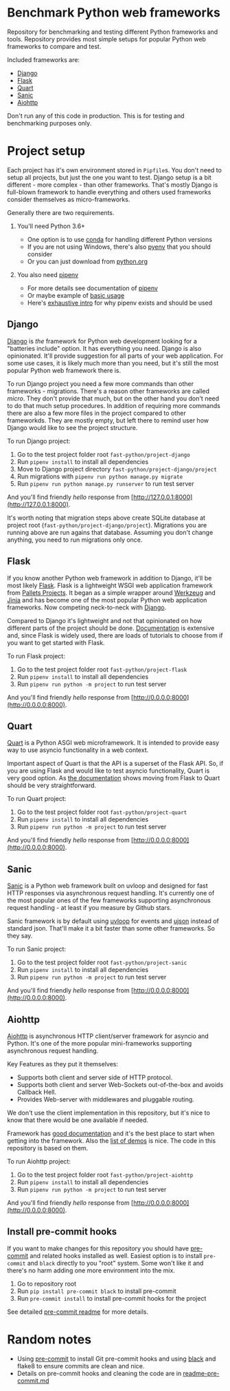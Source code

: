 # Benchmark Python web frameworks

Repository for benchmarking and testing different Python frameworks and tools. Repository provides most simple setups for popular Python web frameworks to compare and test.

Included frameworks are:

- [Django](https://www.djangoproject.com/)
- [Flask](https://flask.palletsprojects.com)
- [Quart](https://pgjones.gitlab.io/quart/)
- [Sanic](https://github.com/huge-success/sanic)
- [Aiohttp](https://github.com/aio-libs/aiohttp/)

Don't run any of this code in production. This is for testing and benchmarking purposes only.


# Project setup

Each project has it's own environment stored in `Pipfile`s. You don't need to setup all projects, but just the one you want to test. Django setup is a bit different - more complex - than other frameworks. That's mostly Django is full-blown framework to handle everything and others used frameworks consider themselves as micro-frameworks.

Generally there are two requirements.

1. You'll need Python 3.6+
	- One option is to use [conda](https://docs.conda.io/en/latest/) for handling different Python versions
	- If you are not using Windows, there's also [pyenv](https://github.com/pyenv/pyenv) that you should consider
	- Or you can just download from [python.org](https://www.python.org/downloads/)

1. You also need [pipenv](https://github.com/pypa/pipenv)
	- For more details see documentation of [pipenv](https://docs.pipenv.org/en/latest/)
	- Or maybe example of [basic usage](https://docs.pipenv.org/en/latest/basics/)
	- Here's [exhaustive intro](https://realpython.com/pipenv-guide/) for why pipenv exists and should be used


## Django

[Django](https://www.djangoproject.com/) is *the* framework for Python web development looking for a "batteries include" option. It has everything you need. Django is also opinionated. It'll provide suggestion for all parts of your web application. For some use cases, it is likely much more than you need, but it's still the most popular Python web framework there is.

To run Django project you need a few more commands than other frameworks - migrations. There's a reason other frameworks are called _micro_. They don't provide that much, but on the other hand you don't need to do that much setup procedures. In addition of requiring more commands there are also a few more files in the project compared to other frameworkds. They are mostly empty, but left there to remind user how Django would like to see the project structure.

To run Django project:

1. Go to the test project folder root `fast-python/project-django`
1. Run `pipenv install` to install all dependencies
1. Move to Django project directory `fast-python/project-django/project`
1. Run migrations with `pipenv run python manage.py migrate`
1. Run `pipenv run python manage.py runserver` to run test server

And you'll find friendly _hello_ response from [http://127.0.0.1:8000](http://127.0.0.1:8000).

It's worth noting that migration steps above create SQLite database at project root (`fast-python/project-django/project`). Migrations you are running above are run agains that database. Assuming you don't change anything, you need to run migrations only once.


## Flask

If you know another Python web framework in addition to Django, it'll be most likely [Flask](https://github.com/pallets/flask/). Flask is a lightweight WSGI web application framework from [Pallets Projects](https://www.palletsprojects.com/). It began as a simple wrapper around [Werkzeug](https://www.palletsprojects.com/p/werkzeug/) and [Jinja](https://www.palletsprojects.com/p/jinja/) and has become one of the most popular Python web application frameworks. Now competing neck-to-neck with [Django](https://www.djangoproject.com/).

Compared to Django it's lightweight and not that opinionated on how different parts of the project should be done. [Documentation](https://flask.palletsprojects.com) is extensive and, since Flask is widely used, there are loads of tutorials to choose from if you want to get started with Flask.

To run Flask project:

1. Go to the test project folder root `fast-python/project-flask`
1. Run `pipenv install` to install all dependencies
1. Run `pipenv run python -m project` to run test server

And you'll find friendly _hello_ response from [http://0.0.0.0:8000](http://0.0.0.0:8000).


## Quart

[Quart](https://pgjones.gitlab.io/quart/) is a Python ASGI web microframework. It is intended to provide easy way to use asyncio functionality in a web context.

Important aspect of Quart is that the API is a superset of the Flask API. So, if you are using Flask and would like to test asyncio functionality, Quart is very good option. As [the documentation](https://pgjones.gitlab.io/quart/flask_migration.html) shows moving from Flask to Quart should be very straightforward.

To run Quart project:

1. Go to the test project folder root `fast-python/project-quart`
1. Run `pipenv install` to install all dependencies
1. Run `pipenv run python -m project` to run test server

And you'll find friendly _hello_ response from [http://0.0.0.0:8000](http://0.0.0.0:8000).


## Sanic

[Sanic](https://github.com/huge-success/sanic) is a Python web framework built on uvloop and designed for fast HTTP responses via asynchronous request handling. It's currently one of the most popular ones of the few frameworks supporting asynchronous request handling - at least if you measure by Github stars.

Sanic framework is by default using [uvloop](https://magic.io/blog/uvloop-blazing-fast-python-networking/) for events and [ujson](https://pypi.org/project/ujson/) instead of standard json. That'll make it a bit faster than some other frameworks. So they say.

To run Sanic project:

1. Go to the test project folder root `fast-python/project-sanic`
1. Run `pipenv install` to install all dependencies
1. Run `pipenv run python -m project` to run test server

And you'll find friendly _hello_ response from [http://0.0.0.0:8000](http://0.0.0.0:8000).


## Aiohttp

[Aiohttp](https://github.com/aio-libs/aiohttp/) is asynchronous HTTP client/server framework for asyncio and Python. It's one of the more popular mini-frameworks supporting asynchronous request handling.

Key Features as they put it themselves:

- Supports both client and server side of HTTP protocol.
- Supports both client and server Web-Sockets out-of-the-box and avoids Callback Hell.
- Provides Web-server with middlewares and pluggable routing.

We don't use the client implementation in this repository, but it's nice to know that there would be one available if needed.

Framework has [good documentation](https://docs.aiohttp.org) and it's the best place to start when getting into the framework. Also the [list of demos](https://github.com/aio-libs/aiohttp-demos) is nice. The code in this repository is based on them.

To run Aiohttp project:

1. Go to the test project folder root `fast-python/project-aiohttp`
1. Run `pipenv install` to install all dependencies
1. Run `pipenv run python -m project` to run test server

And you'll find friendly _hello_ response from [http://0.0.0.0:8000](http://0.0.0.0:8000).


## Install pre-commit hooks

If you want to make changes for this repository you should have [pre-commit](https://pre-commit.com/) and related hooks installed as well. Easiest option is to install `pre-commit` and `black` directly to you "root" system. Some won't like it and there's no harm adding one more environment into the mix.

1. Go to repository root
1. Run `pip install pre-commit black` to install pre-commit
1. Run `pre-commit install` to install pre-commit hooks for the project

See detailed [pre-commit readme](README-pre-commit.md) for more details.


# Random notes

- Using [pre-commit]() to install Git pre-commit hooks and using [black](https://github.com/python/black) and flake8 to ensure commits are clean and nice.
- Details on pre-commit hooks and cleaning the code are in [readme-pre-commit.md](readme-pre-commit.md)
